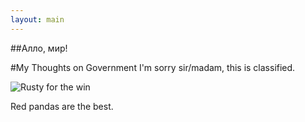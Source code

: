 ```yaml
---
layout: main
---
```


##Алло, мир!

#My Thoughts on Government
I'm sorry sir/madam, this is classified.

![Rusty for the win](http://reticulum.us/images/rusty.jpg "Rusty Rules")

Red pandas are the best.
